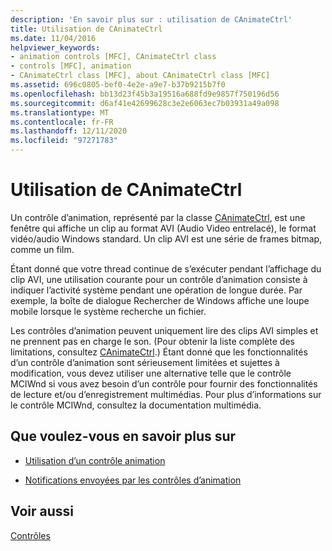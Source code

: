 ```yaml
---
description: 'En savoir plus sur : utilisation de CAnimateCtrl'
title: Utilisation de CAnimateCtrl
ms.date: 11/04/2016
helpviewer_keywords:
- animation controls [MFC], CAnimateCtrl class
- controls [MFC], animation
- CAnimateCtrl class [MFC], about CAnimateCtrl class [MFC]
ms.assetid: 696c0805-bef0-4e2e-a9e7-b37b9215b7f0
ms.openlocfilehash: bb13d23f45b3a19516a688fd9e9857f750196d56
ms.sourcegitcommit: d6af41e42699628c3e2e6063ec7b03931a49a098
ms.translationtype: MT
ms.contentlocale: fr-FR
ms.lasthandoff: 12/11/2020
ms.locfileid: "97271783"
---
```

# <a name="using-canimatectrl"></a>Utilisation de CAnimateCtrl

Un contrôle d’animation, représenté par la classe [CAnimateCtrl](../mfc/reference/canimatectrl-class.md), est une fenêtre qui affiche un clip au format AVI (Audio Video entrelacé), le format vidéo/audio Windows standard. Un clip AVI est une série de frames bitmap, comme un film.

Étant donné que votre thread continue de s’exécuter pendant l’affichage du clip AVI, une utilisation courante pour un contrôle d’animation consiste à indiquer l’activité système pendant une opération de longue durée. Par exemple, la boîte de dialogue Rechercher de Windows affiche une loupe mobile lorsque le système recherche un fichier.

Les contrôles d’animation peuvent uniquement lire des clips AVI simples et ne prennent pas en charge le son. (Pour obtenir la liste complète des limitations, consultez [CAnimateCtrl](../mfc/reference/canimatectrl-class.md).) Étant donné que les fonctionnalités d’un contrôle d’animation sont sérieusement limitées et sujettes à modification, vous devez utiliser une alternative telle que le contrôle MCIWnd si vous avez besoin d’un contrôle pour fournir des fonctionnalités de lecture et/ou d’enregistrement multimédias. Pour plus d’informations sur le contrôle MCIWnd, consultez la documentation multimédia.

## <a name="what-do-you-want-to-know-more-about"></a>Que voulez-vous en savoir plus sur

- [Utilisation d’un contrôle animation](../mfc/using-an-animation-control.md)

- [Notifications envoyées par les contrôles d’animation](../mfc/notifications-sent-by-animation-controls.md)

## <a name="see-also"></a>Voir aussi

[Contrôles](../mfc/controls-mfc.md)
